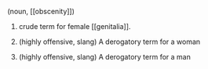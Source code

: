 (noun, [[obscenity]])
    
1. crude term for female [[genitalia]].

2. (highly offensive, slang) A derogatory term for a woman  

3. (highly offensive, slang) A derogatory term for a man